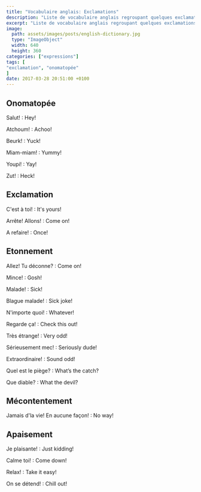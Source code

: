 ```yaml
---
title: "Vocabulaire anglais: Exclamations"
description: "Liste de vocabulaire anglais regroupant quelques exclamations et onomatopées courantes."
excerpt: "Liste de vocabulaire anglais regroupant quelques exclamations et onomatopées courantes."
image:
  path: assets/images/posts/english-dictionary.jpg
  type: "ImageObject"
  width: 640
  height: 360
categories: ["expressions"]
tags: [
"exclamation", "onomatopée"
]
date: 2017-03-28 20:51:00 +0100
---
```


## Onomatopée

Salut!
: Hey!

Atchoum!
: Achoo!

Beurk!
: Yuck!

Miam-miam!
: Yummy!

Youpi!
: Yay!

Zut!
: Heck!


## Exclamation

C'est à toi!
: It's yours!

Arrête! Allons!
: Come on!

A refaire!
:	Once!


## Etonnement

Allez! Tu déconne?
: Come on!

Mince!
: Gosh!

Malade!
: Sick!

Blague malade!
: Sick joke!

N'importe quoi!
: Whatever!

Regarde ça!
: Check this out!

Très étrange!
: Very odd!

Sérieusement mec!
: Seriously dude!

Extraordinaire!
: Sound odd!

Quel est le piège?
: What’s the catch?

Que diable?
: What the devil?


## Mécontentement

Jamais d'la vie! En aucune façon!
: No way!


## Apaisement

Je plaisante!
: Just kidding!

Calme toi!
: Come down!

Relax!
: Take it easy!

On se détend!
: Chill out!
